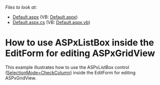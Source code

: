 <!-- default file list -->
*Files to look at*:

* [Default.aspx](./CS/Default.aspx) (VB: [Default.aspx](./VB/Default.aspx))
* [Default.aspx.cs](./CS/Default.aspx.cs) (VB: [Default.aspx.vb](./VB/Default.aspx.vb))
<!-- default file list end -->
# How to use ASPxListBox inside the EditForm for editing ASPxGridView 


<p>This example illustrates how to use the ASPxListBox control (<a href="http://documentation.devexpress.com/#AspNet/DevExpressWebASPxEditorsListEditSelectionModeEnumtopic"><u>SelectionMode=CheckColumn</u></a>) inside the EditForm for editing ASPxGridView.</p>

<br/>


